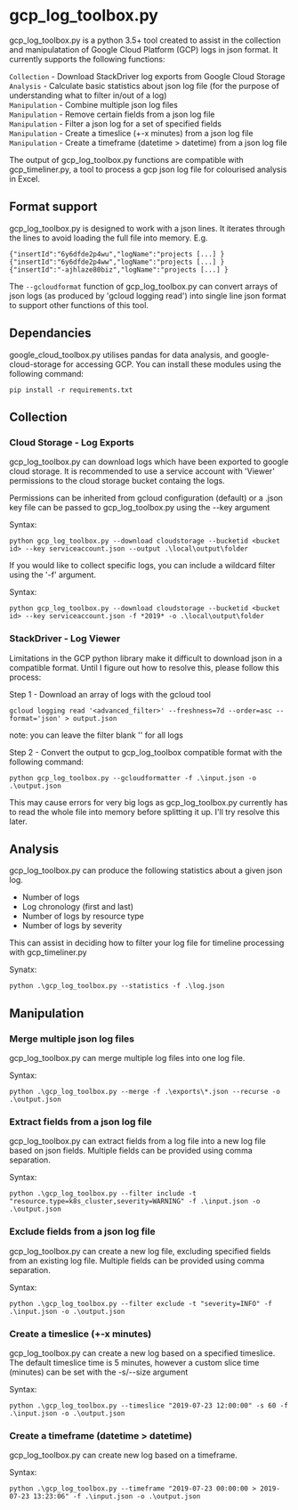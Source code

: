 # gcp_log_toolbox.py    
gcp_log_toolbox.py is a python 3.5+ tool created to assist in the collection and manipulatation of Google Cloud Platform (GCP) logs in json format. It currently supports the following functions:  

`Collection` - Download StackDriver log exports from Google Cloud Storage  
`Analysis` - Calculate basic statistics about json log file (for the purpose of understanding what to filter in/out of a log)  
`Manipulation` - Combine multiple json log files  
`Manipulation` - Remove certain fields from a json log file  
`Manipulation` - Filter a json log for a set of specified fields  
`Manipulation` - Create a timeslice (+-x minutes) from a json log file  
`Manipulation` - Create a timeframe (datetime > datetime) from a json log file

The output of gcp_log_toolbox.py functions are compatible with gcp_timeliner.py, a tool to process a gcp json log file for colourised analysis in Excel.

## Format support
gcp_log_toolbox.py is designed to work with a json lines. It iterates through the lines to avoid loading the full file into memory. E.g.
```
{"insertId":"6y6dfde2p4wu","logName":"projects [...] }
{"insertId":"6y6dfde2p4ww","logName":"projects [...] }
{"insertId":"-ajhlaze80biz","logName":"projects [...] }
```

The `--gcloudformat` function of gcp_log_toolbox.py can convert arrays of json logs (as produced by 'gcloud logging read') into single line json format to support other functions of this tool.

## Dependancies
google_cloud_toolbox.py utilises pandas for data analysis, and google-cloud-storage for accessing GCP. You can install these modules using the following command:
```
pip install -r requirements.txt
```

## Collection

### Cloud Storage - Log Exports

gcp_log_toolbox.py can download logs which have been exported to google cloud storage. It is recommended to use a service account with 'Viewer' permissions to the cloud storage bucket containg the logs. 

Permissions can be inherited from gcloud configuration (default) or a .json key file can be passed to gcp_log_toolbox.py using the --key argument

Syntax:
```
python gcp_log_toolbox.py --download cloudstorage --bucketid <bucket id> --key serviceaccount.json --output .\local\output\folder
```
If you would like to collect specific logs, you can include a wildcard filter using the '-f' argument.  

Syntax:
```
python gcp_log_toolbox.py --download cloudstorage --bucketid <bucket id> --key serviceaccount.json -f *2019* -o .\local\output\folder
```

### StackDriver - Log Viewer
Limitations in the GCP python library make it difficult to download json in a compatible format.
Until I figure out how to resolve this, please follow this process:

Step 1 - Download an array of logs with the gcloud tool
```
gcloud logging read '<advanced_filter>' --freshness=7d --order=asc --format='json' > output.json  
```
note: you can leave the filter blank '' for all logs


Step 2 - Convert the output to gcp_log_toolbox compatible format with the following command:
```
python gcp_log_toolbox.py --gcloudformatter -f .\input.json -o .\output.json
```

This may cause errors for very big logs as gcp_log_toolbox.py currently has to read the whole file into memory before splitting it up. I'll try
resolve this later.


## Analysis
gcp_log_toolbox.py can produce the following statistics about a given json log.
* Number of logs
* Log chronology (first and last)
* Number of logs by resource type
* Number of logs by severity

This can assist in deciding how to filter your log file for timeline processing with gcp_timeliner.py

 Synatx:  
```
python .\gcp_log_toolbox.py --statistics -f .\log.json
```

## Manipulation

### Merge multiple json log files  
gcp_log_toolbox.py can merge multiple log files into one log file.

Syntax:
```
python .\gcp_log_toolbox.py --merge -f .\exports\*.json --recurse -o .\output.json
```

### Extract fields from a json log file 
gcp_log_toolbox.py can extract fields from a log file into a new log file based on json fields. Multiple fields can be provided using comma separation.

Syntax:
```
python .\gcp_log_toolbox.py --filter include -t "resource.type=k8s_cluster,severity=WARNING" -f .\input.json -o .\output.json
```

### Exclude fields from a json log file 
gcp_log_toolbox.py can create a new log file, excluding specified fields from an existing log file. Multiple fields can be provided using comma separation.

Syntax:
```
python .\gcp_log_toolbox.py --filter exclude -t "severity=INFO" -f .\input.json -o .\output.json
```

### Create a timeslice (+-x minutes)  
gcp_log_toolbox.py can create a new log based on a specified timeslice. The default timeslice time is 5 minutes, however a custom slice time (minutes) can be set with the -s/--size argument

Syntax:
```
python .\gcp_log_toolbox.py --timeslice "2019-07-23 12:00:00" -s 60 -f .\input.json -o .\output.json
```

### Create a timeframe (datetime > datetime)  
gcp_log_toolbox.py can create new log based on a timeframe. 

Syntax:
```
python .\gcp_log_toolbox.py --timeframe "2019-07-23 00:00:00 > 2019-07-23 13:23:06" -f .\input.json -o .\output.json
```

